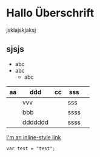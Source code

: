 # Hallo Überschrift
jsklajskjaksj

## sjsjs
* abc
* abc
  * abc

| aa | ddd | cc | sss  |   |
|----|-----|----|---|---|
|    | vvv |    |  sss |   |
|    | bbb |    |  ssss |   |
|    |  ddddddd   |    |  ssss |   |

[I'm an inline-style link](https://www.google.com)

```
var test = "test";
```
